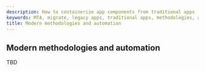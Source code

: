 ```yaml
---
description: How to containerize app components from traditional apps
keywords: MTA, migrate, legacy apps, traditional apps, methodologies, automation
title: Modern methodologies and automation
---
```


## Modern methodologies and automation

TBD
